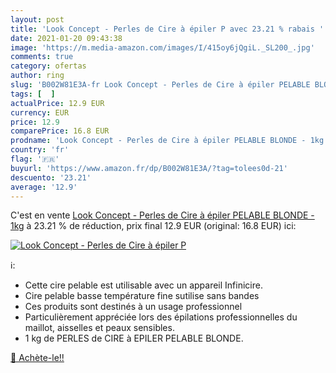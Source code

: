```yaml
---
layout: post
title: 'Look Concept - Perles de Cire à épiler P avec 23.21 % rabais '
date: 2021-01-20 09:43:38
image: 'https://m.media-amazon.com/images/I/415oy6jQgiL._SL200_.jpg'
comments: true
category: ofertas
author: ring
slug: 'B002W81E3A-fr Look Concept - Perles de Cire à épiler PELABLE BLONDE - 1kg'
tags: [  ]
actualPrice: 12.9 EUR
currency: EUR
price: 12.9
comparePrice: 16.8 EUR
prodname: 'Look Concept - Perles de Cire à épiler PELABLE BLONDE - 1kg'
country: 'fr'
flag: '🇫🇷'
buyurl: 'https://www.amazon.fr/dp/B002W81E3A/?tag=tolees0d-21'
descuento: '23.21'
average: '12.9'
---
```


C'est en vente [Look Concept - Perles de Cire à épiler PELABLE BLONDE - 1kg](https://www.amazon.fr/dp/B002W81E3A/?tag=tolees0d-21)  à  23.21 % de réduction, prix final  12.9 EUR (original: 16.8 EUR) ici:

[![Look Concept - Perles de Cire à épiler P](https://m.media-amazon.com/images/I/415oy6jQgiL._SL200_.jpg)](https://www.amazon.fr/dp/B002W81E3A/?tag=tolees0d-21)

ℹ️:

- Cette cire pelable est utilisable avec un appareil Infinicire.
- Cire pelable basse température fine sutilise sans bandes
- Ces produits sont destinés à un usage professionnel
- Particulièrement appréciée lors des épilations professionnelles du maillot, aisselles et peaux sensibles.
- 1 kg de PERLES de CIRE à EPILER PELABLE BLONDE.

[🛒 Achète-le!!](https://www.amazon.fr/dp/B002W81E3A/?tag=tolees0d-21)
